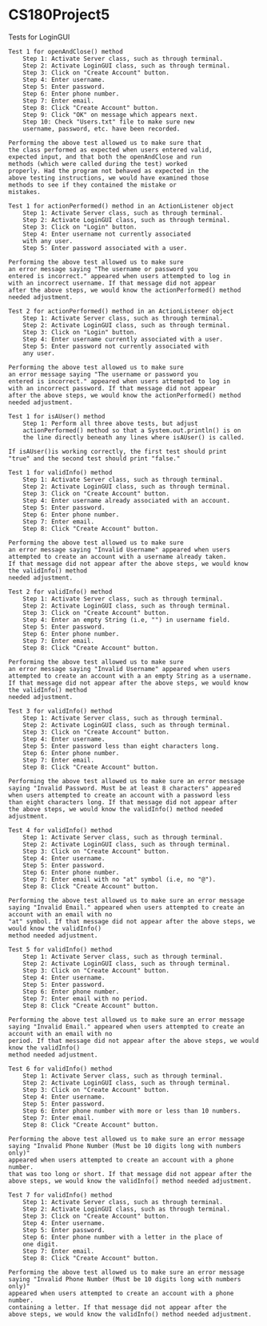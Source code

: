 # CS180Project5

Tests for LoginGUI

    Test 1 for openAndClose() method
        Step 1: Activate Server class, such as through terminal.
        Step 2: Activate LoginGUI class, such as through terminal.
        Step 3: Click on "Create Account" button.
        Step 4: Enter username.
        Step 5: Enter password.
        Step 6: Enter phone number.
        Step 7: Enter email.
        Step 8: Click "Create Account" button.
        Step 9: Click "OK" on message which appears next.
        Step 10: Check "Users.txt" file to make sure new
        username, password, etc. have been recorded.
        
    Performing the above test allowed us to make sure that
    the class performed as expected when users entered valid,
    expected input, and that both the openAndClose and run
    methods (which were called during the test) worked
    properly. Had the program not behaved as expected in the
    above testing instructions, we would have examined those
    methods to see if they contained the mistake or
    mistakes.
    
    Test 1 for actionPerformed() method in an ActionListener object
        Step 1: Activate Server class, such as through terminal.
        Step 2: Activate LoginGUI class, such as through terminal.
        Step 3: Click on "Login" button.
        Step 4: Enter username not currently associated
        with any user.
        Step 5: Enter password associated with a user.
            
    Performing the above test allowed us to make sure
    an error message saying "The username or password you
    entered is incorrect." appeared when users attempted to log in
    with an incorrect username. If that message did not appear
    after the above steps, we would know the actionPerformed() method
    needed adjustment.
    
    Test 2 for actionPerformed() method in an ActionListener object
        Step 1: Activate Server class, such as through terminal.
        Step 2: Activate LoginGUI class, such as through terminal.
        Step 3: Click on "Login" button.
        Step 4: Enter username currently associated with a user.
        Step 5: Enter password not currently associated with
        any user.
                
    Performing the above test allowed us to make sure
    an error message saying "The username or password you
    entered is incorrect." appeared when users attempted to log in
    with an incorrect password. If that message did not appear
    after the above steps, we would know the actionPerformed() method
    needed adjustment.
    
    Test 1 for isAUser() method
        Step 1: Perform all three above tests, but adjust
        actionPerformed() method so that a System.out.println() is on
        the line directly beneath any lines where isAUser() is called.
    
    If isAUser()is working correctly, the first test should print
    "true" and the second test should print "false."
    
    Test 1 for validInfo() method
        Step 1: Activate Server class, such as through terminal.
        Step 2: Activate LoginGUI class, such as through terminal.
        Step 3: Click on "Create Account" button.
        Step 4: Enter username already associated with an account.
        Step 5: Enter password.
        Step 6: Enter phone number.
        Step 7: Enter email.
        Step 8: Click "Create Account" button.
        
    Performing the above test allowed us to make sure
    an error message saying "Invalid Username" appeared when users
    attempted to create an account with a username already taken.
    If that message did not appear after the above steps, we would know the validInfo() method
    needed adjustment.
    
    Test 2 for validInfo() method
        Step 1: Activate Server class, such as through terminal.
        Step 2: Activate LoginGUI class, such as through terminal.
        Step 3: Click on "Create Account" button.
        Step 4: Enter an empty String (i.e, "") in username field.
        Step 5: Enter password.
        Step 6: Enter phone number.
        Step 7: Enter email.
        Step 8: Click "Create Account" button.
        
    Performing the above test allowed us to make sure
    an error message saying "Invalid Username" appeared when users
    attempted to create an account with a an empty String as a username.
    If that message did not appear after the above steps, we would know the validInfo() method
    needed adjustment.
    
    Test 3 for validInfo() method
        Step 1: Activate Server class, such as through terminal.
        Step 2: Activate LoginGUI class, such as through terminal.
        Step 3: Click on "Create Account" button.
        Step 4: Enter username.
        Step 5: Enter password less than eight characters long.
        Step 6: Enter phone number.
        Step 7: Enter email.
        Step 8: Click "Create Account" button.
        
    Performing the above test allowed us to make sure an error message
    saying "Invalid Password. Must be at least 8 characters" appeared
    when users attempted to create an account with a password less
    than eight characters long. If that message did not appear after
    the above steps, we would know the validInfo() method needed
    adjustment.
    
    Test 4 for validInfo() method
        Step 1: Activate Server class, such as through terminal.
        Step 2: Activate LoginGUI class, such as through terminal.
        Step 3: Click on "Create Account" button.
        Step 4: Enter username.
        Step 5: Enter password.
        Step 6: Enter phone number.
        Step 7: Enter email with no "at" symbol (i.e, no "@").
        Step 8: Click "Create Account" button.
        
    Performing the above test allowed us to make sure an error message
    saying "Invalid Email." appeared when users attempted to create an account with an email with no
    "at" symbol. If that message did not appear after the above steps, we would know the validInfo()
    method needed adjustment.
    
    Test 5 for validInfo() method
        Step 1: Activate Server class, such as through terminal.
        Step 2: Activate LoginGUI class, such as through terminal.
        Step 3: Click on "Create Account" button.
        Step 4: Enter username.
        Step 5: Enter password.
        Step 6: Enter phone number.
        Step 7: Enter email with no period.
        Step 8: Click "Create Account" button.
        
    Performing the above test allowed us to make sure an error message
    saying "Invalid Email." appeared when users attempted to create an account with an email with no
    period. If that message did not appear after the above steps, we would know the validInfo()
    method needed adjustment.
    
    Test 6 for validInfo() method
        Step 1: Activate Server class, such as through terminal.
        Step 2: Activate LoginGUI class, such as through terminal.
        Step 3: Click on "Create Account" button.
        Step 4: Enter username.
        Step 5: Enter password.
        Step 6: Enter phone number with more or less than 10 numbers.
        Step 7: Enter email.
        Step 8: Click "Create Account" button.
        
    Performing the above test allowed us to make sure an error message
    saying "Invalid Phone Number (Must be 10 digits long with numbers only)"
    appeared when users attempted to create an account with a phone number.
    that was too long or short. If that message did not appear after the
    above steps, we would know the validInfo() method needed adjustment.
    
    Test 7 for validInfo() method
        Step 1: Activate Server class, such as through terminal.
        Step 2: Activate LoginGUI class, such as through terminal.
        Step 3: Click on "Create Account" button.
        Step 4: Enter username.
        Step 5: Enter password.
        Step 6: Enter phone number with a letter in the place of
        one digit.
        Step 7: Enter email.
        Step 8: Click "Create Account" button.
        
    Performing the above test allowed us to make sure an error message
    saying "Invalid Phone Number (Must be 10 digits long with numbers only)"
    appeared when users attempted to create an account with a phone number.
    containing a letter. If that message did not appear after the
    above steps, we would know the validInfo() method needed adjustment.
